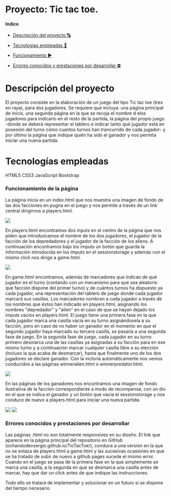 


# Proyecto: Tic tac toe.


#### Indice 

- [Descripción del proyecto :capital_abcd:](#descripción-del-proyecto)

- [Tecnologías empleadas :hammer:](#tecnologías-empleadas) 

- [Funcionamiento :arrow_forward:](#funcionamiento-de-la-página) 


- [Errores conocidos y prestaciones por desarrollar :no_entry:](#errores-conocidos-y-prestaciones-por-desarrollar)  

#


# Descripción del proyecto

El proyecto consiste en la elaboración de un juego del tipo Tic tac toe (tres en raya), para dos jugadores. Se requiere que incluya: una página principal de inicio, una segunda página en la que se recoja el nombre d elos jugadores para indicarlo en el resto de la partida, la página del propio juego -donde se deberá representar el tablero e indicar tanto qué jugador está en posesión del turno cómo cuantos turnos han trancurrido de cada jugador- y por último la página que indique quién ha sido el ganador y nos permita iniciar una nueva partida.

# Tecnologías empleadas

HTML5
CSS3
JavaScript
Bootstrap


### Funcionamiento de la página

  La página inicia en un index.html que nos muestra una imagen de fondo de las dos facciones en pugna en el juego y nos permite a través de un link central dirigirnos a players.html.
  
  ![](https://i.ibb.co/2WRTW5q/indexttt.jpg)

  En players.html encontramos dos inputs en el centro de la página que nos piden que introduzcamos el nombre de los dos jugadores, el jugador de la facción de los depredadores y el jugador de la facción de los aliens. 
  A continuación encontramos bajo los imputs un botón que guarda la información introducida en los imputs en el sessionstorage y además con el mismo click nos dirige a game.html.
 
   ![](https://i.ibb.co/4mbmCWR/playersttt.jpg)

  En game.html encontramos, además de marcadores que indican de qué jugador es el turno (contando con un mecanismo para que sea aleatorio que facción dispone del primer turno) y de cuántos turnos ha dispuesto ya cada jugador, una representación del tablero de juego donde cada jugador marcará sus casillas. 
  Los marcadores nombran a cada jugador a través de los nombres que éstos han indicado en players.html, asignando los nombres "depredador" y "alien" en el caso de que se hayan dejado los imputs vacíos en players.html.
  El juego tiene una primera fase en la que cada jugador marca una casilla vacía en su turno asignándosela a su facción, pero en caso de no haber un ganador en el momento en que el segundo jugador haya marcado su tercera casilla, se pasaría a una segunda fase de juego. En la segunda fase de juego, cada jugador en su turno primero desmarca una de las casillas ya asignadas a su facción para en ese mismo turno y a continuación marcar cualquier casilla libre a su elección (incluso la que acaba de desmarcar), hasta que finalmente uno de los dos jugadores se declare ganador.
  Con la victoria automáticamente nos vemos conducidos a las páginas winneralien.html o winnerpredator.html.

   ![](https://i.ibb.co/CsKJBNJ/gamettt.jpg)

  En las páginas de los ganadores nos encontramos una imagen de fondo ilustrativa de la facción correspondiente a modo de recompensa, con un div en el que se indica el ganador y un botón que vacía el sessionstorage y nos conduce de nuevo a players.html para iniciar una nueva partida.

   ![](https://i.ibb.co/pJDJ0kn/predatorttt.jpg)
   ![](https://i.ibb.co/wBGT8zC/alienttt.jpg)

### Errores conocidos y prestaciones por desarrollar

Las páginas .html no son totalmente responsives en su diseño. 
El link que aparece en la página principal del repositorio en GitHub (ochandodevsergio.github.io/TicTacToe/), conduce a una versión en la que no se enlaza de players.html a game.html y las sucesivas ocasiones en que se ha tratado de subir de nuevo a github pages sucede el mismo error.
Cuando en el juego se pasa de la primera fase en la que simplemente se marca una casilla, a la segunda en que se desmarca una casilla antes de marcar, hay que dar un click antes de que indique las instrucciones.

Todo ello se tratará de implementar y solucionar en un futuro si se dispone del tiempo necesario.

